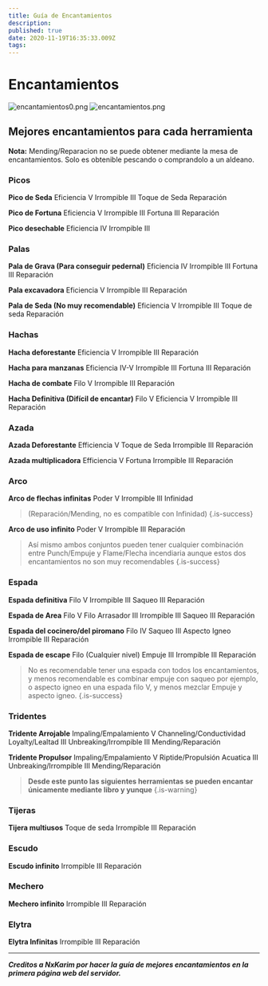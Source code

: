 ```yaml
---
title: Guía de Encantamientos
description: 
published: true
date: 2020-11-19T16:35:33.009Z
tags: 
---
```


# Encantamientos

![encantamientos0.png](/img/encantamientos0.png)
![encantamientos.png](/img/encantamientos.png)

## Mejores encantamientos para cada herramienta
**Nota:** Mending/Reparacion no se puede obtener mediante la mesa de encantamientos. Solo es obtenible pescando o comprandolo a un aldeano.

### Picos
**Pico de Seda**
Eficiencia V 
Irrompible III 
Toque de Seda 
Reparación  
 
**Pico de Fortuna**
Eficiencia V 
Irrompible III 
Fortuna III 
Reparación  
 
**Pico desechable**
Eficiencia IV 
Irrompible III 
 
### Palas
**Pala de Grava (Para conseguir pedernal)**
Eficiencia IV 
Irrompible III 
Fortuna III 
Reparación 
 
**Pala excavadora**
Eficiencia V 
Irrompible III 
Reparación 
 
**Pala de Seda (No muy recomendable)**
Eficiencia V 
Irrompible III 
Toque de seda 
Reparación 
 
### Hachas 
 
**Hacha deforestante**
Eficiencia V 
Irrompible III 
Reparación 
 
**Hacha para manzanas**
Eficiencia IV-V 
Irrompible III 
Fortuna III 
Reparación 

**Hacha de combate**
Filo V 
Irrompible III 
Reparación 
 
**Hacha Definitiva (Difícil de encantar)**
Filo V 
Eficiencia V 
Irrompible III 
Reparación 
 
### Azada
**Azada Deforestante**
Efficiencia V
Toque de Seda
Irrompible III 
Reparación 

**Azada multiplicadora**
Efficiencia V
Fortuna
Irrompible III 
Reparación 

### Arco

**Arco de flechas infinitas**
Poder V 
Irrompible III 
Infinidad 
>(Reparación/Mending, no es compatible con Infinidad) 
{.is-success}
 
**Arco de uso infinito**
Poder V 
Irrompible III 
Reparación  
 
> Así mismo ambos conjuntos pueden tener cualquier combinación entre Punch/Empuje y Flame/Flecha incendiaria aunque estos dos encantamientos no son muy recomendables 
{.is-success}
 
### Espada
**Espada definitiva**
Filo V 
Irrompible III 
Saqueo III 
Reparación 
 
**Espada de Area**
Filo V 
Filo Arrasador III 
Irrompible III 
Saqueo III 
Reparación  
 
**Espada del cocinero/del piromano**
Filo IV 
Saqueo III 
Aspecto Igneo  
Irrompible III 
Reparación 
 
**Espada de escape**
Filo (Cualquier nivel) 
Empuje III 
Irrompible III 
Reparación 
>No es recomendable tener una espada con todos los encantamientos, y menos recomendable es combinar empuje con saqueo por ejemplo, o aspecto igneo en una espada filo V, y menos mezclar Empuje y aspecto igneo. 
{.is-success}

### Tridentes 

**Tridente Arrojable**
Impaling/Empalamiento V
Channeling/Conductividad 
Loyalty/Lealtad III
Unbreaking/Irrompible III
Mending/Reparación

**Tridente Propulsor**
Impaling/Empalamiento V
Riptide/Propulsión Acuatica III
Unbreaking/Irrompible III
Mending/Reparación

> **Desde este punto las siguientes herramientas se pueden encantar únicamente mediante libro y yunque**
{.is-warning}
  
### Tijeras 
 
**Tijera multiusos**
Toque de seda 
Irrompible III 
Reparación 
 
### Escudo
**Escudo infinito**
Irrompible III 
Reparación 
 
### Mechero 
 
**Mechero infinito** 
Irrompible III 
Reparación 
 
### Elytra

**Elytra Infinitas**
Irrompible III 
Reparación 

---

***Creditos a NxKarim por hacer la guía de mejores encantamientos en la primera página web del servidor.***
